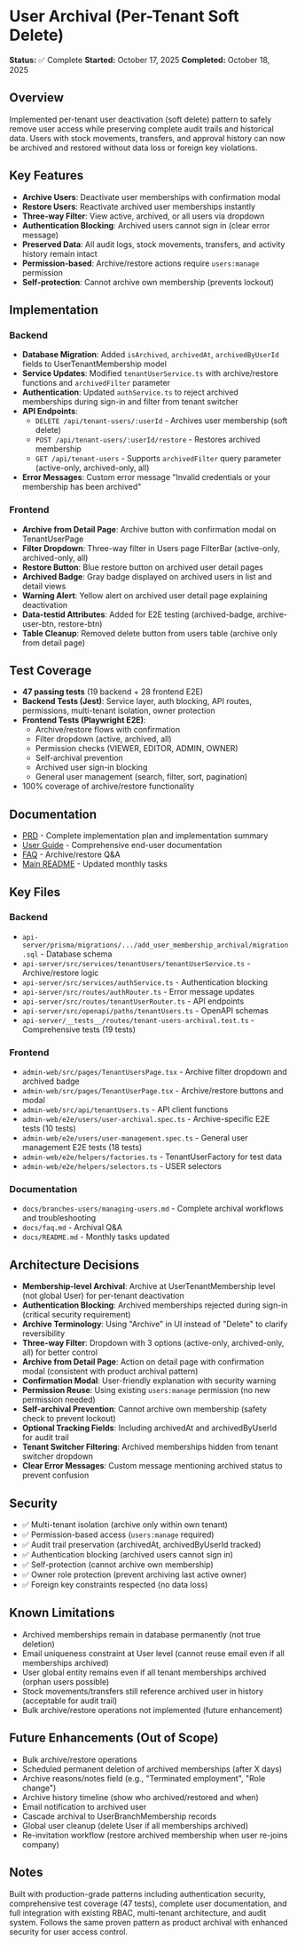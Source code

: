 # User Archival (Per-Tenant Soft Delete)

**Status:** ✅ Complete
**Started:** October 17, 2025
**Completed:** October 18, 2025

## Overview
Implemented per-tenant user deactivation (soft delete) pattern to safely remove user access while preserving complete audit trails and historical data. Users with stock movements, transfers, and approval history can now be archived and restored without data loss or foreign key violations.

## Key Features
- **Archive Users**: Deactivate user memberships with confirmation modal
- **Restore Users**: Reactivate archived user memberships instantly
- **Three-way Filter**: View active, archived, or all users via dropdown
- **Authentication Blocking**: Archived users cannot sign in (clear error message)
- **Preserved Data**: All audit logs, stock movements, transfers, and activity history remain intact
- **Permission-based**: Archive/restore actions require `users:manage` permission
- **Self-protection**: Cannot archive own membership (prevents lockout)

## Implementation
### Backend
- **Database Migration**: Added `isArchived`, `archivedAt`, `archivedByUserId` fields to UserTenantMembership model
- **Service Updates**: Modified `tenantUserService.ts` with archive/restore functions and `archivedFilter` parameter
- **Authentication**: Updated `authService.ts` to reject archived memberships during sign-in and filter from tenant switcher
- **API Endpoints**:
  - `DELETE /api/tenant-users/:userId` - Archives user membership (soft delete)
  - `POST /api/tenant-users/:userId/restore` - Restores archived membership
  - `GET /api/tenant-users` - Supports `archivedFilter` query parameter (active-only, archived-only, all)
- **Error Messages**: Custom error message "Invalid credentials or your membership has been archived"

### Frontend
- **Archive from Detail Page**: Archive button with confirmation modal on TenantUserPage
- **Filter Dropdown**: Three-way filter in Users page FilterBar (active-only, archived-only, all)
- **Restore Button**: Blue restore button on archived user detail pages
- **Archived Badge**: Gray badge displayed on archived users in list and detail views
- **Warning Alert**: Yellow alert on archived user detail page explaining deactivation
- **Data-testid Attributes**: Added for E2E testing (archived-badge, archive-user-btn, restore-btn)
- **Table Cleanup**: Removed delete button from users table (archive only from detail page)

## Test Coverage
- **47 passing tests** (19 backend + 28 frontend E2E)
- **Backend Tests (Jest)**: Service layer, auth blocking, API routes, permissions, multi-tenant isolation, owner protection
- **Frontend Tests (Playwright E2E)**:
  - Archive/restore flows with confirmation
  - Filter dropdown (active, archived, all)
  - Permission checks (VIEWER, EDITOR, ADMIN, OWNER)
  - Self-archival prevention
  - Archived user sign-in blocking
  - General user management (search, filter, sort, pagination)
- 100% coverage of archive/restore functionality

## Documentation
- [PRD](./prd.md) - Complete implementation plan and implementation summary
- [User Guide](../../docs/branches-users/managing-users.md#archiving-a-user) - Comprehensive end-user documentation
- [FAQ](../../docs/faq.md) - Archive/restore Q&A
- [Main README](../../docs/README.md) - Updated monthly tasks

## Key Files
### Backend
- `api-server/prisma/migrations/.../add_user_membership_archival/migration.sql` - Database schema
- `api-server/src/services/tenantUsers/tenantUserService.ts` - Archive/restore logic
- `api-server/src/services/authService.ts` - Authentication blocking
- `api-server/src/routes/authRouter.ts` - Error message updates
- `api-server/src/routes/tenantUserRouter.ts` - API endpoints
- `api-server/src/openapi/paths/tenantUsers.ts` - OpenAPI schemas
- `api-server/__tests__/routes/tenant-users-archival.test.ts` - Comprehensive tests (19 tests)

### Frontend
- `admin-web/src/pages/TenantUsersPage.tsx` - Archive filter dropdown and archived badge
- `admin-web/src/pages/TenantUserPage.tsx` - Archive/restore buttons and modal
- `admin-web/src/api/tenantUsers.ts` - API client functions
- `admin-web/e2e/users/user-archival.spec.ts` - Archive-specific E2E tests (10 tests)
- `admin-web/e2e/users/user-management.spec.ts` - General user management E2E tests (18 tests)
- `admin-web/e2e/helpers/factories.ts` - TenantUserFactory for test data
- `admin-web/e2e/helpers/selectors.ts` - USER selectors

### Documentation
- `docs/branches-users/managing-users.md` - Complete archival workflows and troubleshooting
- `docs/faq.md` - Archival Q&A
- `docs/README.md` - Monthly tasks updated

## Architecture Decisions
- **Membership-level Archival**: Archive at UserTenantMembership level (not global User) for per-tenant deactivation
- **Authentication Blocking**: Archived memberships rejected during sign-in (critical security requirement)
- **Archive Terminology**: Using "Archive" in UI instead of "Delete" to clarify reversibility
- **Three-way Filter**: Dropdown with 3 options (active-only, archived-only, all) for better control
- **Archive from Detail Page**: Action on detail page with confirmation modal (consistent with product archival pattern)
- **Confirmation Modal**: User-friendly explanation with security warning
- **Permission Reuse**: Using existing `users:manage` permission (no new permission needed)
- **Self-archival Prevention**: Cannot archive own membership (safety check to prevent lockout)
- **Optional Tracking Fields**: Including archivedAt and archivedByUserId for audit trail
- **Tenant Switcher Filtering**: Archived memberships hidden from tenant switcher dropdown
- **Clear Error Messages**: Custom message mentioning archived status to prevent confusion

## Security
- ✅ Multi-tenant isolation (archive only within own tenant)
- ✅ Permission-based access (`users:manage` required)
- ✅ Audit trail preservation (archivedAt, archivedByUserId tracked)
- ✅ Authentication blocking (archived users cannot sign in)
- ✅ Self-protection (cannot archive own membership)
- ✅ Owner role protection (prevent archiving last active owner)
- ✅ Foreign key constraints respected (no data loss)

## Known Limitations
- Archived memberships remain in database permanently (not true deletion)
- Email uniqueness constraint at User level (cannot reuse email even if all memberships archived)
- User global entity remains even if all tenant memberships archived (orphan users possible)
- Stock movements/transfers still reference archived user in history (acceptable for audit trail)
- Bulk archive/restore operations not implemented (future enhancement)

## Future Enhancements (Out of Scope)
- Bulk archive/restore operations
- Scheduled permanent deletion of archived memberships (after X days)
- Archive reasons/notes field (e.g., "Terminated employment", "Role change")
- Archive history timeline (show who archived/restored and when)
- Email notification to archived user
- Cascade archival to UserBranchMembership records
- Global user cleanup (delete User if all memberships archived)
- Re-invitation workflow (restore archived membership when user re-joins company)

## Notes
Built with production-grade patterns including authentication security, comprehensive test coverage (47 tests), complete user documentation, and full integration with existing RBAC, multi-tenant architecture, and audit system. Follows the same proven pattern as product archival with enhanced security for user access control.
